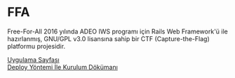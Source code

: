 # FFA
Free-For-All 2016 yılında ADEO IWS programı için Rails Web Framework'ü ile hazırlanmış, GNU/GPL v3.0 lisansına sahip bir CTF (Capture-the-Flag) platformu projesidir.

<a href="http://www.adeosecurity.com/uygulamalarimiz/ffa" target="_blank">Uygulama Sayfası</a>  
<a href="https://github.com/ADEOSec/FFA/wiki/Deploy-Y%C3%B6ntemi-%C4%B0le-Kurulum" target="_blank">Deploy Yöntemi İle Kurulum Dökümanı</a>  
